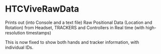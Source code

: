 # HTCViveRawData
Prints out (into Console and a text file) Raw Positional Data (Location and Rotation) from Headset, TRACKERS and Controllers in Real time (with high-resolution timestamps)


This is now fixed to show both hands and tracker information, with individual IDs.
